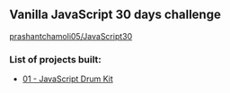 ## Vanilla JavaScript 30 days challenge 
[prashantchamoli05/JavaScript30](http://www.prashantchamoli.tech/JavaScript30)

### List of projects built:
* [01 - JavaScript Drum Kit](http://www.prashantchamoli.tech/JavaScript30/01%20-%20JavaScript%20Drum%20Kit/)


